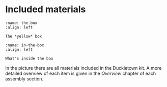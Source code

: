 # Included materials

```{figure} ../_images/the-box.jpg
:name: the-box
:align: left

The *yellow* box
```

```{figure} ../_images/components-official/All-DD21.png
:name: in-the-box
:align: left

What's inside the box
```

In the picture there are all materials included in the Duckietown kit. A more detailed overview of each item is given in the *Overview* chapter of each assembly section.
